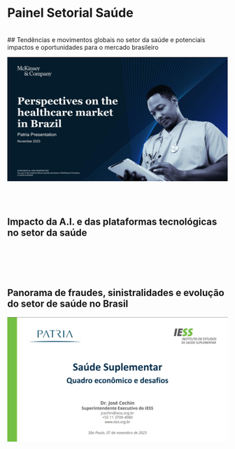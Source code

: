 # Painel Setorial Saúde

<br/>
## Tendências e movimentos globais no setor da saúde e potenciais impactos e oportunidades para o mercado brasileiro

<a href="pdfs/231107_Patria_McKinsey.pdf" class="image fit"><img src="imgs/Terceira_Apresentação.jpg" alt=""></a>

<br/>
<br/>

## Impacto da A.I. e das plataformas tecnológicas no setor da saúde

<a href="pdfs/231107_Patria_MauricioFrança.pdf" class="image fit"><img src="imgs/231107_Patria_MauricioFrança.jpg" alt=""></a>

<br/>
<br/>

## Panorama de fraudes, sinistralidades e evolução do setor de saúde no Brasil

<a href="pdfs/231107_Patria_JoseCechin.pdf" class="image fit"><img src="imgs/231107_Patria_JoseCechin.jpg" alt=""></a>